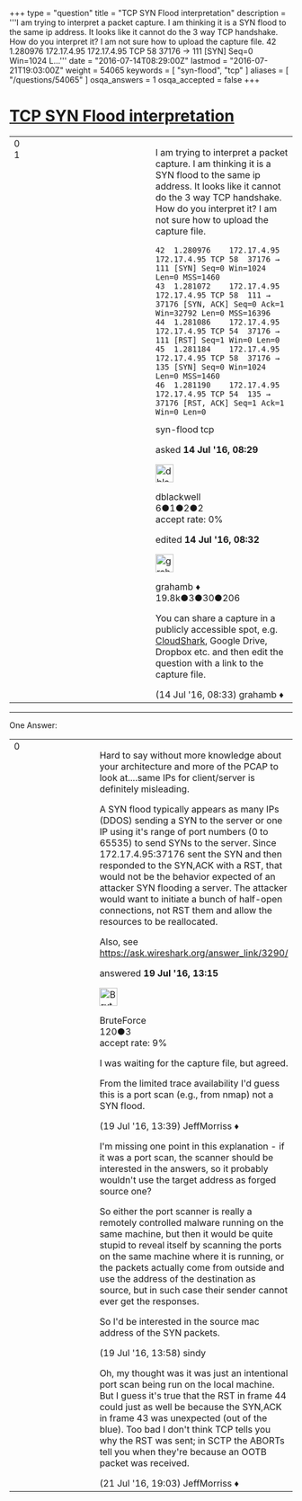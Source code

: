 +++
type = "question"
title = "TCP SYN Flood interpretation"
description = '''I am trying to interpret a packet capture. I am thinking it is a SYN flood to the same ip address. It looks like it cannot do the 3 way TCP handshake. How do you interpret it? I am not sure how to upload the capture file.  42 1.280976 172.17.4.95 172.17.4.95 TCP 58 37176 → 111 [SYN] Seq=0 Win=1024 L...'''
date = "2016-07-14T08:29:00Z"
lastmod = "2016-07-21T19:03:00Z"
weight = 54065
keywords = [ "syn-flood", "tcp" ]
aliases = [ "/questions/54065" ]
osqa_answers = 1
osqa_accepted = false
+++

<div class="headNormal">

# [TCP SYN Flood interpretation](/questions/54065/tcp-syn-flood-interpretation)

</div>

<div id="main-body">

<div id="askform">

<table id="question-table" style="width:100%;"><colgroup><col style="width: 50%" /><col style="width: 50%" /></colgroup><tbody><tr class="odd"><td style="width: 30px; vertical-align: top"><div class="vote-buttons"><span id="post-54065-upvote" class="ajax-command post-vote up" rel="nofollow" title="I like this post (click again to cancel)"> </span><div id="post-54065-score" class="post-score" title="current number of votes">0</div><span id="post-54065-downvote" class="ajax-command post-vote down" rel="nofollow" title="I dont like this post (click again to cancel)"> </span> <span id="favorite-mark" class="ajax-command favorite-mark" rel="nofollow" title="mark/unmark this question as favorite (click again to cancel)"> </span><div id="favorite-count" class="favorite-count">1</div></div></td><td><div id="item-right"><div class="question-body"><p>I am trying to interpret a packet capture. I am thinking it is a SYN flood to the same ip address. It looks like it cannot do the 3 way TCP handshake. How do you interpret it? I am not sure how to upload the capture file.<br />
</p><pre><code>42  1.280976    172.17.4.95 172.17.4.95 TCP 58  37176 → 111 [SYN] Seq=0 Win=1024 Len=0 MSS=1460
43  1.281072    172.17.4.95 172.17.4.95 TCP 58  111 → 37176 [SYN, ACK] Seq=0 Ack=1 Win=32792 Len=0 MSS=16396
44  1.281086    172.17.4.95 172.17.4.95 TCP 54  37176 → 111 [RST] Seq=1 Win=0 Len=0
45  1.281184    172.17.4.95 172.17.4.95 TCP 58  37176 → 135 [SYN] Seq=0 Win=1024 Len=0 MSS=1460
46  1.281190    172.17.4.95 172.17.4.95 TCP 54  135 → 37176 [RST, ACK] Seq=1 Ack=1 Win=0 Len=0</code></pre></div><div id="question-tags" class="tags-container tags"><span class="post-tag tag-link-syn-flood" rel="tag" title="see questions tagged &#39;syn-flood&#39;">syn-flood</span> <span class="post-tag tag-link-tcp" rel="tag" title="see questions tagged &#39;tcp&#39;">tcp</span></div><div id="question-controls" class="post-controls"></div><div class="post-update-info-container"><div class="post-update-info post-update-info-user"><p>asked <strong>14 Jul '16, 08:29</strong></p><img src="https://secure.gravatar.com/avatar/8708ece227a348574aabea520e36396c?s=32&amp;d=identicon&amp;r=g" class="gravatar" width="32" height="32" alt="dblackwell&#39;s gravatar image" /><p><span>dblackwell</span><br />
<span class="score" title="6 reputation points">6</span><span title="1 badges"><span class="badge1">●</span><span class="badgecount">1</span></span><span title="2 badges"><span class="silver">●</span><span class="badgecount">2</span></span><span title="2 badges"><span class="bronze">●</span><span class="badgecount">2</span></span><br />
<span class="accept_rate" title="Rate of the user&#39;s accepted answers">accept rate:</span> <span title="dblackwell has no accepted answers">0%</span> </br></p></div><div class="post-update-info post-update-info-edited"><p><span> edited <strong>14 Jul '16, 08:32</strong> </span></p><img src="https://secure.gravatar.com/avatar/d2a7e24ca66604c749c7c88c1da8ff78?s=32&amp;d=identicon&amp;r=g" class="gravatar" width="32" height="32" alt="grahamb&#39;s gravatar image" /><p><span>grahamb ♦</span><br />
<span class="score" title="19834 reputation points"><span>19.8k</span></span><span title="3 badges"><span class="badge1">●</span><span class="badgecount">3</span></span><span title="30 badges"><span class="silver">●</span><span class="badgecount">30</span></span><span title="206 badges"><span class="bronze">●</span><span class="badgecount">206</span></span></p></div></div><div id="comments-container-54065" class="comments-container"><span id="54066"></span><div id="comment-54066" class="comment"><div id="post-54066-score" class="comment-score"></div><div class="comment-text"><p>You can share a capture in a publicly accessible spot, e.g. <a href="http://cloudshark.org">CloudShark</a>, Google Drive, Dropbox etc. and then edit the question with a link to the capture file.</p></div><div id="comment-54066-info" class="comment-info"><span class="comment-age">(14 Jul '16, 08:33)</span> <span class="comment-user userinfo">grahamb ♦</span></div></div></div><div id="comment-tools-54065" class="comment-tools"></div><div class="clear"></div><div id="comment-54065-form-container" class="comment-form-container"></div><div class="clear"></div></div></td></tr></tbody></table>

------------------------------------------------------------------------

<div class="tabBar">

<span id="sort-top"></span>

<div class="headQuestions">

One Answer:

</div>

</div>

<span id="54171"></span>

<div id="answer-container-54171" class="answer">

<table style="width:100%;"><colgroup><col style="width: 50%" /><col style="width: 50%" /></colgroup><tbody><tr class="odd"><td style="width: 30px; vertical-align: top"><div class="vote-buttons"><span id="post-54171-upvote" class="ajax-command post-vote up" rel="nofollow" title="I like this post (click again to cancel)"> </span><div id="post-54171-score" class="post-score" title="current number of votes">0</div><span id="post-54171-downvote" class="ajax-command post-vote down" rel="nofollow" title="I dont like this post (click again to cancel)"> </span></div></td><td><div class="item-right"><div class="answer-body"><p>Hard to say without more knowledge about your architecture and more of the PCAP to look at....same IPs for client/server is definitely misleading.</p><p>A SYN flood typically appears as many IPs (DDOS) sending a SYN to the server or one IP using it's range of port numbers (0 to 65535) to send SYNs to the server. Since 172.17.4.95:37176 sent the SYN and then responded to the SYN,ACK with a RST, that would not be the behavior expected of an attacker SYN flooding a server. The attacker would want to initiate a bunch of half-open connections, not RST them and allow the resources to be reallocated.</p><p>Also, see <a href="https://ask.wireshark.org/answer_link/3290/">https://ask.wireshark.org/answer_link/3290/</a></p></div><div class="answer-controls post-controls"></div><div class="post-update-info-container"><div class="post-update-info post-update-info-user"><p>answered <strong>19 Jul '16, 13:15</strong></p><img src="https://secure.gravatar.com/avatar/bfccba6dc51febee5ca1641be7df63ba?s=32&amp;d=identicon&amp;r=g" class="gravatar" width="32" height="32" alt="BruteForce&#39;s gravatar image" /><p><span>BruteForce</span><br />
<span class="score" title="120 reputation points">120</span><span title="3 badges"><span class="bronze">●</span><span class="badgecount">3</span></span><br />
<span class="accept_rate" title="Rate of the user&#39;s accepted answers">accept rate:</span> <span title="BruteForce has one accepted answer">9%</span></p></div></div><div id="comments-container-54171" class="comments-container"><span id="54172"></span><div id="comment-54172" class="comment"><div id="post-54172-score" class="comment-score"></div><div class="comment-text"><p>I was waiting for the capture file, but agreed.</p><p>From the limited trace availability I'd guess this is a port scan (e.g., from nmap) not a SYN flood.</p></div><div id="comment-54172-info" class="comment-info"><span class="comment-age">(19 Jul '16, 13:39)</span> <span class="comment-user userinfo">JeffMorriss ♦</span></div></div><span id="54173"></span><div id="comment-54173" class="comment"><div id="post-54173-score" class="comment-score"></div><div class="comment-text"><p>I'm missing one point in this explanation - if it was a port scan, the scanner should be interested in the answers, so it probably wouldn't use the target address as forged source one?</p><p>So either the port scanner is really a remotely controlled malware running on the same machine, but then it would be quite stupid to reveal itself by scanning the ports on the same machine where it is running, or the packets actually come from outside and use the address of the destination as source, but in such case their sender cannot ever get the responses.</p><p>So I'd be interested in the source mac address of the SYN packets.</p></div><div id="comment-54173-info" class="comment-info"><span class="comment-age">(19 Jul '16, 13:58)</span> <span class="comment-user userinfo">sindy</span></div></div><span id="54231"></span><div id="comment-54231" class="comment"><div id="post-54231-score" class="comment-score"></div><div class="comment-text"><p>Oh, my thought was it was just an intentional port scan being run on the local machine. But I guess it's true that the RST in frame 44 could just as well be because the SYN,ACK in frame 43 was unexpected (out of the blue). Too bad I don't think TCP tells you why the RST was sent; in SCTP the ABORTs tell you when they're because an OOTB packet was received.</p></div><div id="comment-54231-info" class="comment-info"><span class="comment-age">(21 Jul '16, 19:03)</span> <span class="comment-user userinfo">JeffMorriss ♦</span></div></div></div><div id="comment-tools-54171" class="comment-tools"></div><div class="clear"></div><div id="comment-54171-form-container" class="comment-form-container"></div><div class="clear"></div></div></td></tr></tbody></table>

</div>

<div class="paginator-container-left">

</div>

</div>

</div>

